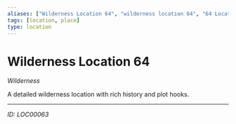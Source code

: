 ```yaml
---
aliases: ["Wilderness Location 64", "wilderness location 64", "64 Location Wilderness"]
tags: [location, place]
type: location
---
```


# Wilderness Location 64

*Wilderness*

A detailed wilderness location with rich history and plot hooks.

---
*ID: LOC00063*